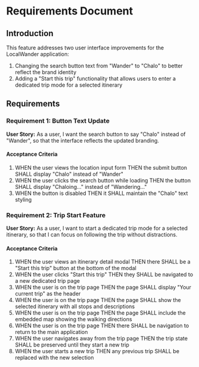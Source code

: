 # Requirements Document

## Introduction

This feature addresses two user interface improvements for the LocalWander application:
1. Changing the search button text from "Wander" to "Chalo" to better reflect the brand identity
2. Adding a "Start this trip" functionality that allows users to enter a dedicated trip mode for a selected itinerary

## Requirements

### Requirement 1: Button Text Update

**User Story:** As a user, I want the search button to say "Chalo" instead of "Wander", so that the interface reflects the updated branding.

#### Acceptance Criteria

1. WHEN the user views the location input form THEN the submit button SHALL display "Chalo" instead of "Wander"
2. WHEN the user clicks the search button while loading THEN the button SHALL display "Chaloing..." instead of "Wandering..."
3. WHEN the button is disabled THEN it SHALL maintain the "Chalo" text styling

### Requirement 2: Trip Start Feature

**User Story:** As a user, I want to start a dedicated trip mode for a selected itinerary, so that I can focus on following the trip without distractions.

#### Acceptance Criteria

1. WHEN the user views an itinerary detail modal THEN there SHALL be a "Start this trip" button at the bottom of the modal
2. WHEN the user clicks "Start this trip" THEN they SHALL be navigated to a new dedicated trip page
3. WHEN the user is on the trip page THEN the page SHALL display "Your current trip" as the header
4. WHEN the user is on the trip page THEN the page SHALL show the selected itinerary with all stops and descriptions
5. WHEN the user is on the trip page THEN the page SHALL include the embedded map showing the walking directions
6. WHEN the user is on the trip page THEN there SHALL be navigation to return to the main application
7. WHEN the user navigates away from the trip page THEN the trip state SHALL be preserved until they start a new trip
8. WHEN the user starts a new trip THEN any previous trip SHALL be replaced with the new selection
